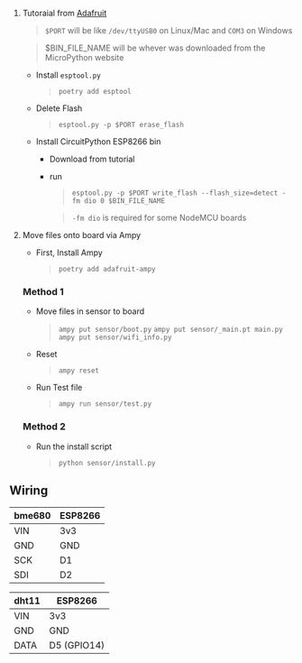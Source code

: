   1. Tutoraial from [Adafruit](https://learn.adafruit.com/welcome-to-circuitpython/circuitpython-for-esp8266)
      > `$PORT` will be like `/dev/ttyUSB0` on Linux/Mac and `COM3` on Windows

      > $BIN_FILE_NAME will be whever was downloaded from the MicroPython website
      * Install `esptool.py`
        >  `poetry add esptool`
      * Delete Flash
        > `esptool.py -p $PORT erase_flash`
      * Install CircuitPython ESP8266 bin
        * Download from tutorial
        * run 
          >`esptool.py -p $PORT write_flash --flash_size=detect -fm dio 0 $BIN_FILE_NAME`

          > `-fm dio` is required for some NodeMCU boards

2. Move files onto board via Ampy
   * First, Install Ampy 
     >  `poetry add adafruit-ampy`

    ### Method 1

    * Move files in sensor to board
      > `ampy put sensor/boot.py`
      > `ampy put sensor/_main.pt main.py`
      > `ampy put sensor/wifi_info.py`

    * Reset
      > `ampy reset`

    * Run Test file
      > `ampy run sensor/test.py`

    ### Method 2
    * Run the install script
      > `python sensor/install.py`


## Wiring
| bme680 | ESP8266 |
|--------|---------|
| VIN    | 3v3     |
| GND    | GND     |
| SCK    | D1      |
| SDI    | D2      |


| dht11 | ESP8266     |
|-------|-------------|
| VIN   | 3v3         |
| GND   | GND         |
| DATA  | D5 (GPIO14) |
  